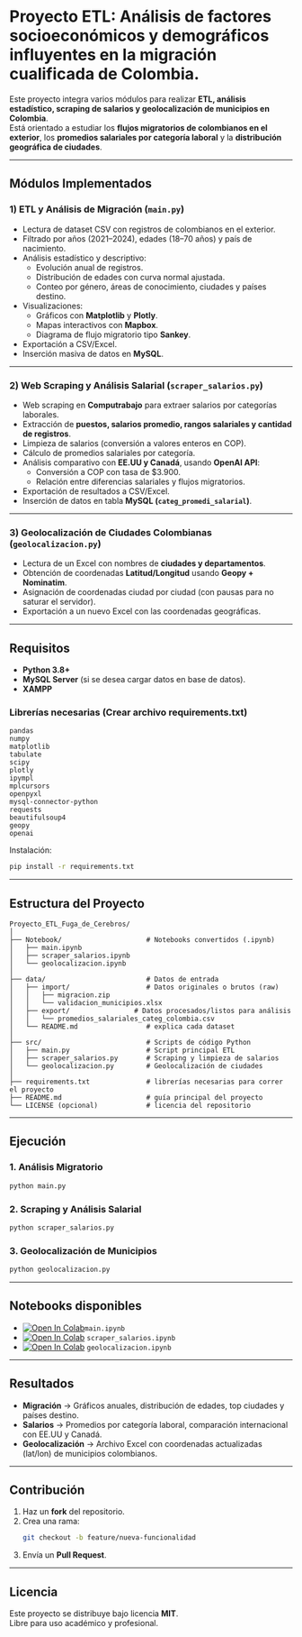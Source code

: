 #  Proyecto ETL: Análisis de factores socioeconómicos y demográficos influyentes en la migración cualificada de Colombia.

Este proyecto integra varios módulos para realizar **ETL, análisis estadístico, scraping de salarios y geolocalización de municipios en Colombia**.  
Está orientado a estudiar los **flujos migratorios de colombianos en el exterior**, los **promedios salariales por categoría laboral** y la **distribución geográfica de ciudades**.  

---

##  Módulos Implementados

### 1) ETL y Análisis de Migración (`main.py`)
- Lectura de dataset CSV con registros de colombianos en el exterior.  
- Filtrado por años (2021–2024), edades (18–70 años) y país de nacimiento.  
- Análisis estadístico y descriptivo:
  - Evolución anual de registros.  
  - Distribución de edades con curva normal ajustada.  
  - Conteo por género, áreas de conocimiento, ciudades y países destino.  
- Visualizaciones:
  - Gráficos con **Matplotlib** y **Plotly**.  
  - Mapas interactivos con **Mapbox**.  
  - Diagrama de flujo migratorio tipo **Sankey**.  
- Exportación a CSV/Excel.  
- Inserción masiva de datos en **MySQL**.  

---

### 2) Web Scraping y Análisis Salarial (`scraper_salarios.py`)
- Web scraping en **Computrabajo** para extraer salarios por categorías laborales.  
- Extracción de **puestos, salarios promedio, rangos salariales y cantidad de registros**.  
- Limpieza de salarios (conversión a valores enteros en COP).  
- Cálculo de promedios salariales por categoría.  
- Análisis comparativo con **EE.UU y Canadá**, usando **OpenAI API**:
  - Conversión a COP con tasa de $3.900.  
  - Relación entre diferencias salariales y flujos migratorios.  
- Exportación de resultados a CSV/Excel.  
- Inserción de datos en tabla **MySQL (`categ_promedi_salarial`)**.  

---

### 3) Geolocalización de Ciudades Colombianas (`geolocalizacion.py`)
- Lectura de un Excel con nombres de **ciudades y departamentos**.  
- Obtención de coordenadas **Latitud/Longitud** usando **Geopy + Nominatim**.  
- Asignación de coordenadas ciudad por ciudad (con pausas para no saturar el servidor).  
- Exportación a un nuevo Excel con las coordenadas geográficas.  

---

##  Requisitos

- **Python 3.8+**  
- **MySQL Server** (si se desea cargar datos en base de datos). 
- **XAMPP**

### Librerías necesarias **(Crear archivo requirements.txt)**

```
pandas
numpy
matplotlib
tabulate
scipy
plotly
ipympl
mplcursors
openpyxl
mysql-connector-python
requests
beautifulsoup4
geopy
openai  
```

Instalación:

```bash
pip install -r requirements.txt
```

---

## Estructura del Proyecto

```
Proyecto_ETL_Fuga_de_Cerebros/
│
├── Notebook/                     # Notebooks convertidos (.ipynb)
│   ├── main.ipynb
│   ├── scraper_salarios.ipynb
│   └── geolocalizacion.ipynb
│
├── data/                         # Datos de entrada
│   ├── import/                   # Datos originales o brutos (raw)
│   │   ├── migracion.zip
│   │   └── validacion_municipios.xlsx
│   ├── export/                # Datos procesados/listos para análisis
│   │   └── promedios_salariales_categ_colombia.csv
│   └── README.md                 # explica cada dataset
│
├── src/                          # Scripts de código Python
│   ├── main.py                   # Script principal ETL
│   ├── scraper_salarios.py       # Scraping y limpieza de salarios
│   └── geolocalizacion.py        # Geolocalización de ciudades
│
├── requirements.txt              # librerías necesarias para correr el proyecto
├── README.md                     # guía principal del proyecto
└── LICENSE (opcional)            # licencia del repositorio

```

---

## Ejecución

### 1. **Análisis Migratorio**
```bash
python main.py
```

### 2. **Scraping y Análisis Salarial**
```bash
python scraper_salarios.py
```

### 3. **Geolocalización de Municipios**
```bash
python geolocalizacion.py
```
---

## Notebooks disponibles

- [![Open In Colab](https://colab.research.google.com/assets/colab-badge.svg)](https://colab.research.google.com/github/carlostrujillo-academy/Proyecto_ETL_Fuga_de_Cerebros/blob/main/Notebook/main.ipynb)`main.ipynb`
- [![Open In Colab](https://colab.research.google.com/assets/colab-badge.svg)](https://colab.research.google.com/github/carlostrujillo-academy/Proyecto_ETL_Fuga_de_Cerebros/blob/main/Notebook/Scrapean_Computrabajo.ipynb) `scraper_salarios.ipynb`
- [![Open In Colab](https://colab.research.google.com/assets/colab-badge.svg)](https://colab.research.google.com/github/carlostrujillo-academy/Proyecto_ETL_Fuga_de_Cerebros/blob/main/Notebook/Coordenadas_munici.ipynb) `geolocalizacion.ipynb`

---

## Resultados

- **Migración** → Gráficos anuales, distribución de edades, top ciudades y países destino.  
- **Salarios** → Promedios por categoría laboral, comparación internacional con EE.UU y Canadá.  
- **Geolocalización** → Archivo Excel con coordenadas actualizadas (lat/lon) de municipios colombianos.  

---

## Contribución

1. Haz un **fork** del repositorio.  
2. Crea una rama:  
   ```bash
   git checkout -b feature/nueva-funcionalidad
   ```  
3. Envía un **Pull Request**.  

---

## Licencia

Este proyecto se distribuye bajo licencia **MIT**.  
Libre para uso académico y profesional.  
